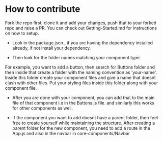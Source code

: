 
# How to contribute

Fork the repo first, clone it and add your changes, push that to your forked repo and raise a PR.
You can check out Getting-Started.md for instructions on how to setup.


- Look in the package.json , if you are having the dependency installed already, if not install your dependency.

- Then look for the folder names matching your component type. 

For example, you want to add a button, then search for Buttons folder and then inside that create a folder with the naming convention as 'your-name'. Inside this folder create your component files and give a name that doesnt clash with other files.
Put your styling files inside this folder along with your component file.

- After you are done with your component, you can add that to the main file of that component i.e in the Buttons.js file. and similarly this works for other components as well.

- If the component you want to add doesnt have a parent folder, then feel free to create yourself while maintaining the structure. After creating a parent folder for the new component, you need to add a route in the App.js and also in the navbar in core-components/Navbar

